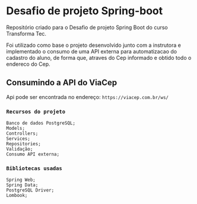 # Desafio de projeto Spring-boot

Repositório criado para o Desafio de projeto Spring Boot do curso Transforma Tec.

Foi utilizado como base o projeto desenvolvido junto com a instrutora e implementado o consumo de uma API externa para automatizacao do cadastro do aluno, de forma que, atraves do Cep informado e obtido todo o endereco do Cep.

## Consumindo a API do ViaCep

Api pode ser encontrada no endereço: `https://viacep.com.br/ws/`


### `Recursos do projeto`

    Banco de dados PostgreSQL;
    Models;
    Controllers;
    Services;
    Repositories;
    Validação;
    Consumo API externa;


### `Bibliotecas usadas`

    Spring Web;
    Spring Data;
    PostgreSQL Driver;
    Lombook;
